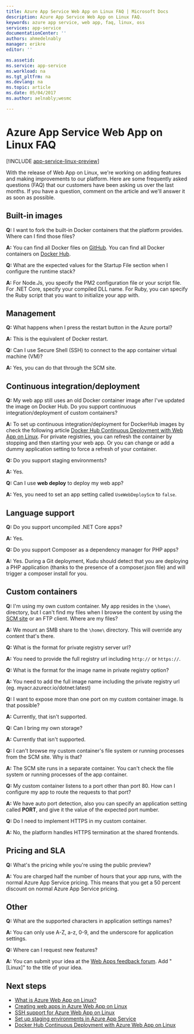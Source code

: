 ```yaml
---
title: Azure App Service Web App on Linux FAQ | Microsoft Docs
description: Azure App Service Web App on Linux FAQ.
keywords: azure app service, web app, faq, linux, oss
services: app-service
documentationCenter: ''
authors: ahmedelnably
manager: erikre
editor: ''

ms.assetid:
ms.service: app-service
ms.workload: na
ms.tgt_pltfrm: na
ms.devlang: na
ms.topic: article
ms.date: 05/04/2017
ms.author: aelnably;wesmc

---
```


# Azure App Service Web App on Linux FAQ

[!INCLUDE [app-service-linux-preview](../../includes/app-service-linux-preview.md)]


With the release of Web App on Linux, we're working on adding features and making improvements to our platform. Here are some frequently asked questions (FAQ) that our customers have been asking us over the last months.
If you have a question, comment on the article and we'll answer it as soon as possible.

## Built-in images

**Q:** I want to fork the built-in Docker containers that the platform provides. Where can I find those files?

**A:** You can find all Docker files on [GitHub](https://github.com/azure-app-service). You can find all Docker containers on [Docker Hub](https://hub.docker.com/u/appsvc/).

**Q:** What are the expected values for the Startup File section when I configure the runtime stack?

**A:** For Node.Js, you specify the PM2 configuration file or your script file. For .NET Core, specify your compiled DLL name. For Ruby, you can specify the Ruby script that you want to initialize your app with.

## Management

**Q:** What happens when I press the restart button in the Azure portal?

**A:** This is the equivalent of Docker restart.

**Q:** Can I use Secure Shell (SSH) to connect to the app container virtual machine (VM)?

**A:** Yes, you can do that through the SCM site.

## Continuous integration/deployment

**Q:** My web app still uses an old Docker container image after I've updated the image on Docker Hub. Do you support continuous integration/deployment of custom containers?

**A:** To set up continuous integration/deployment for DockerHub images by check the following article [Docker Hub Continuous Deployment with Web App on Linux](./app-service-linux-ci-cd.md). For private registries, you can refresh the container by stopping and then starting your web app. Or you can change or add a dummy application setting to force a refresh of your container.

**Q:** Do you support staging environments?

**A:** Yes.

**Q:** Can I use **web deploy** to deploy my web app?

**A:** Yes, you need to set an app setting called `UseWebDeployScm` to `false`.

## Language support

**Q:** Do you support uncompiled .NET Core apps?

**A:** Yes.

**Q:** Do you support Composer as a dependency manager for PHP apps?

**A:** Yes. During a Git deployment, Kudu should detect that you are deploying a PHP application (thanks to the presence of a composer.json file) and will trigger a composer install for you.

## Custom containers

**Q:** I'm using my own custom container. My app resides in the `\home\` directory, but I can't find my files when I browse the content by using the [SCM site](https://github.com/projectkudu/kudu) or an FTP client. Where are my files?

**A:** We mount an SMB share to the `\home\` directory. This will override any content that's there.

**Q:** What is the format for private registry server url?

**A:** You need to provide the full registry url including `http://` or `https://`.

**Q:** What is the format for the image name in private registry option?

**A:** You need to add the full image name including the private registry url (eg. myacr.azurecr.io/dotnet:latest)

**Q:** I want to expose more than one port on my custom container image. Is that possible?

**A:** Currently, that isn't supported.

**Q:** Can I bring my own storage?

**A:** Currently that isn't supported.

**Q:** I can't browse my custom container's file system or running processes from the SCM site. Why is that?

**A:** The SCM site runs in a separate container. You can't check the file system or running processes of the app container.

**Q:** My custom container listens to a port other than port 80. How can I configure my app to route the requests to that port?

**A:** We have auto port detection, also you can specify an application setting called **PORT**, and give it the value of the expected port number.

**Q:** Do I need to implement HTTPS in my custom container.

**A:** No, the platform handles HTTPS termination at the shared frontends.

## Pricing and SLA

**Q:** What's the pricing while you're using the public preview?

**A:** You are charged half the number of hours that your app runs, with the normal Azure App Service pricing. This means that you get a 50 percent discount on normal Azure App Service pricing.

## Other

**Q:** What are the supported characters in application settings names?

**A:** You can only use A-Z, a-z, 0-9, and the underscore for application settings.

**Q:** Where can I request new features?

**A:** You can submit your idea at the [Web Apps feedback forum](https://aka.ms/webapps-uservoice). Add "[Linux]" to the title of your idea.

## Next steps
* [What is Azure Web App on Linux?](app-service-linux-intro.md)
* [Creating web apps in Azure Web App on Linux](app-service-linux-how-to-create-web-app.md)
* [SSH support for Azure Web App on Linux](./app-service-linux-ssh-support.md)
* [Set up staging environments in Azure App Service](./web-sites-staged-publishing.md)
* [Docker Hub Continuous Deployment with Azure Web App on Linux](./app-service-linux-ci-cd.md)
